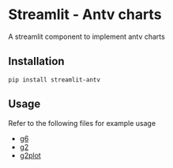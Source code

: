 # Streamlit - Antv charts

A streamlit component to implement antv charts

## Installation

```
pip install streamlit-antv
```

## Usage

Refer to the following files for example usage
- [g6](https://github.com/ais-one/favv/blob/master/streamlit/component-template/streamlit-antv/g6/__init__.py)
- [g2](https://github.com/ais-one/favv/blob/master/streamlit/component-template/streamlit-antv/g2/__init__.py)
- [g2plot](https://github.com/ais-one/favv/blob/master/streamlit/component-template/streamlit-antv/g2plot/__init__.py)
